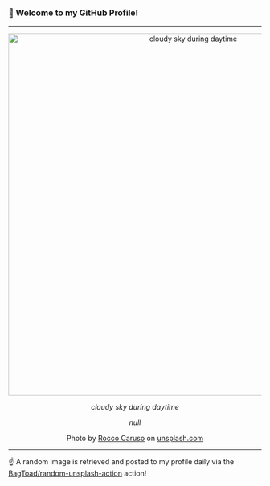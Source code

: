### 👋 Welcome to my GitHub Profile!

----

<div align="center">
  <img width="720" src="https://images.unsplash.com/photo-1533979258785-50a59d53d03d?crop=entropy&cs=tinysrgb&fit=max&fm=jpg&ixid=M3w1NTI0OTR8MHwxfHJhbmRvbXx8fHx8fHx8fDE3Mzg5MDg3NzB8&ixlib=rb-4.0.3&q=80&w=1080" alt="cloudy sky during daytime">
  
  <em>cloudy sky during daytime</em>
  
  <em>null</em>
  
  Photo by [Rocco Caruso](http://www.roccolcaruso.com) on [unsplash.com](https://unsplash.com/)
</div>

----

☝️ A random image is retrieved and posted to my profile daily via the [BagToad/random-unsplash-action](https://github.com/BagToad/random-unsplash-action) action!
